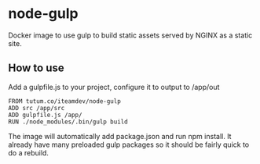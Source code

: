 node-gulp
=========

Docker image to use gulp to build static assets served by NGINX as a static site. 

## How to use

Add a gulpfile.js to your project, configure it to output to /app/out

    FROM tutum.co/iteamdev/node-gulp
    ADD src /app/src
    ADD gulpfile.js /app/
    RUN ./node_modules/.bin/gulp build

The image will automatically add package.json and run npm install. It already have many preloaded gulp packages so it should be fairly quick to do a rebuild.
